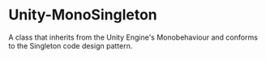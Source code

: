 # Unity-MonoSingleton
A class that inherits from the Unity Engine's Monobehaviour and conforms to the Singleton code design pattern.
